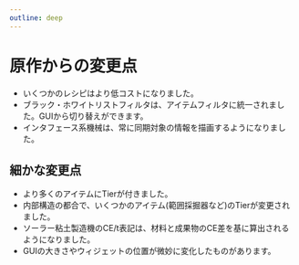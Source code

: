 ```yaml
---
outline: deep
---
```


# 原作からの変更点

* いくつかのレシピはより低コストになりました。
* ブラック・ホワイトリストフィルタは、アイテムフィルタに統一されました。GUIから切り替えができます。
* インタフェース系機械は、常に同期対象の情報を描画するようになりました。

## 細かな変更点

* より多くのアイテムにTierが付きました。
* 内部構造の都合で、いくつかのアイテム(範囲採掘器など)のTierが変更されました。
* ソーラー粘土製造機のCE/t表記は、材料と成果物のCE差を基に算出されるようになりました。
* GUIの大きさやウィジェットの位置が微妙に変化したものがあります。
